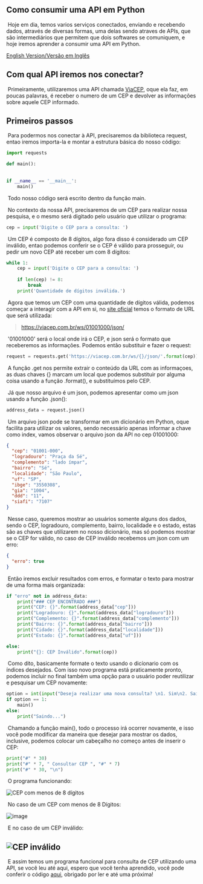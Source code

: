 ## Como consumir uma API em Python

​	Hoje em dia, temos varios serviços conectados, enviando e recebendo dados, através de diversas formas, uma delas sendo atraves de APIs, que são intermediários que permitem que dois softwares se comuniquem, e hoje iremos aprender a consumir uma API em Python.


[English Version/Versão em Inglês](https://mph7.hashnode.dev/how-to-consume-an-api-in-python)


## Com qual API iremos nos conectar?

​	Primeiramente, utilizaremos uma API chamada [ViaCEP](http://viacep.com.br), oque ela faz, em poucas palavras, é receber o numero de um CEP e devolver as informações sobre aquele CEP informado.

## Primeiros passos

​	Para podermos nos conectar à API, precisaremos da biblioteca request, entao iremos importa-la e montar a estrutura básica do nosso código:

```python
import requests

def main():
    
    
if __name__ == '__main__':
    main()
```

​	Todo nosso código será escrito dentro da função main.

​	No contexto da nossa API, precisaremos de um CEP para realizar nossa pesquisa, e o mesmo será digitado pelo usuário que utilizar o programa:

```python
cep = input('Digite o CEP para a consulta: ')
```

​	Um CEP é composto de 8 dígitos, algo fora disso é considerado um CEP inválido, entao podemos conferir se o CEP é válido para prosseguir, ou pedir um novo CEP até receber um com 8 dígitos:

```python
while 1:
	cep = input('Digite o CEP para a consulta: ')
    
    if len(cep) != 8:
        break
    print('Quantidade de dígitos inválida.')
```

​	Agora que temos um CEP com uma quantidade de dígitos válida, podemos começar a interagir com a API em si, no [site oficial](http://viacep.com.br) temos o formato de URL que será utilizada:

> https://viacep.com.br/ws/01001000/json/

​	'01001000' será o local onde irá o CEP, e json será o formato que receberemos as informações. Podemos então substituir e fazer o request:

```python
request = requests.get('https://viacep.com.br/ws/{}/json/'.format(cep))
```

​	A função .get nos permite extrair o conteúdo da URL com as informaçoes, as duas chaves {} marcam um local que podemos substituir por alguma coisa usando a função .format(), e substituímos pelo CEP.

​	Já que nosso arquivo é um json, podemos apresentar como um json usando a função .json():

```python
address_data = request.json()
```

​	Um arquivo json pode se transformar em um dicionário em Python, oque facilita para utilizar os valores, sendo necessário apenas informar a chave como index, vamos observar o arquivo json da API no cep 01001000:

```json
{
  "cep": "01001-000",
  "logradouro": "Praça da Sé",
  "complemento": "lado ímpar",
  "bairro": "Sé",
  "localidade": "São Paulo",
  "uf": "SP",
  "ibge": "3550308",
  "gia": "1004",
  "ddd": "11",
  "siafi": "7107"
}
```

​	Nesse caso, queremos mostrar ao usuários somente alguns dos dados, sendo o CEP, logradouro, complemento, bairro, localidade e o estado, estas são as chaves que utilizarem no nosso dicionário, mas só podemos mostrar se o CEP for válido, no caso de CEP inválido recebemos um json com um erro:

```json
{
  "erro": true
}
```

​	Então iremos excluir resultados com erros, e formatar o texto para mostrar de uma forma mais organizada:

```python
if "erro" not in address_data:
    print("### CEP ENCONTRADO ###")
    print("CEP: {}".format(address_data["cep"]))
    print("Logradouro: {}".format(address_data["logradouro"]))
    print("Complemento: {}".format(address_data["complemento"]))
    print("Bairro: {}".format(address_data["bairro"]))
    print("Cidade: {}".format(address_data["localidade"]))
    print("Estado: {}".format(address_data["uf"]))

else:
    print("{}: CEP Inválido".format(cep))

```

​	Como dito, basicamente formate o texto usando o dicíonario com os índices desejados. Com isso novo programa está praticamente pronto, podemos incluir no final também uma opção para o usuário poder reutilizar e pesquisar um CEP novamente:

```python
option = int(input("Deseja realizar uma nova consulta? \n1. Sim\n2. Sair\n"))
if option == 1:
    main()
else:
    print("Saindo...")
```

​	Chamando a função main(), todo o processo irá ocorrer novamente, e isso você pode modificar da maneira que desejar para mostrar os dados, inclusive, podemos colocar um cabeçalho no começo antes de inserir o CEP:

```python
print("#" * 30)
print("#" * 7, " Consultar CEP ", "#" * 7)
print("#" * 30, "\n")
```

​	O programa funcionando:

![CEP com menos de 8 dígitos](https://cdn.hashnode.com/res/hashnode/image/upload/v1631671714453/p4z_zca5e.png)

​	No caso de um CEP com menos de 8 Dígitos:

![image](https://cdn.hashnode.com/res/hashnode/image/upload/v1631671716312/WPEHrF0Sg.png)
  

​	E no caso de um CEP inválido:

![CEP inválido](https://cdn.hashnode.com/res/hashnode/image/upload/v1631671718210/voZykAYa-.png)
------

​	E assim temos um programa funcional para consulta de CEP utilizando uma API, se você leu até aqui, espero que você tenha aprendido, você pode conferir o código [aqui](https://github.com/mph7/CEPChecker), obrigado por ler e até uma próxima!